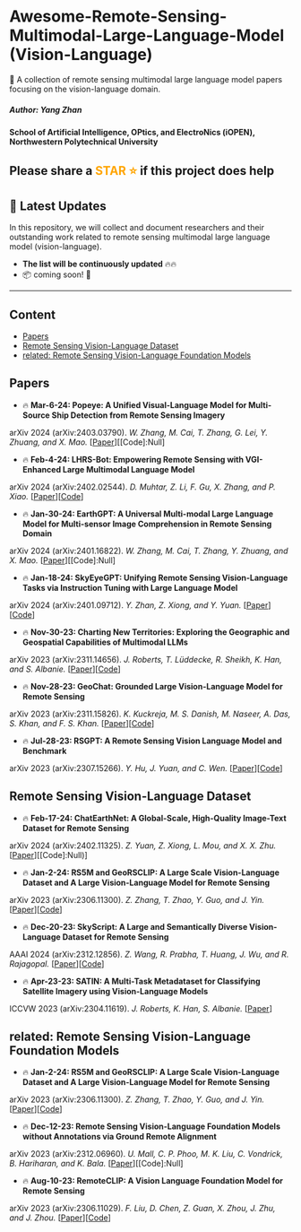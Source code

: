 # Awesome-Remote-Sensing-Multimodal-Large-Language-Model (Vision-Language)


📢 A collection of remote sensing multimodal large language model papers focusing on the vision-language domain.

##### Author: Yang Zhan
**School of Artificial Intelligence, OPtics, and ElectroNics (iOPEN), Northwestern Polytechnical University**
## Please share a <font color='orange'>STAR ⭐</font> if this project does help


## 📢 Latest Updates
In this repository, we will collect and document researchers and their outstanding work related to remote sensing multimodal large language model (vision-language).
- **The list will be continuously updated** 🔥🔥
- 📦 coming soon! 🚀
---



## Content
- [Papers](#papers)
- [Remote Sensing Vision-Language Dataset](#Remote-Sensing-Vision-Language-Dataset)
- [related: Remote Sensing Vision-Language Foundation Models](#related)


## Papers
- 🔥 **Mar-6-24: Popeye: A Unified Visual-Language Model for Multi-Source Ship Detection from Remote Sensing Imagery**

arXiv 2024 (arXiv:2403.03790). *W. Zhang, M. Cai, T. Zhang, G. Lei, Y. Zhuang, and X. Mao.* [[Paper](https://arxiv.org/abs/2403.03790)][[Code]:Null]

- 🔥 **Feb-4-24: LHRS-Bot: Empowering Remote Sensing with VGI-Enhanced Large Multimodal Language Model**

arXiv 2024 (arXiv:2402.02544). *D. Muhtar, Z. Li, F. Gu, X. Zhang, and P. Xiao.* [[Paper](https://arxiv.org/abs/2402.02544v2)][[Code](https://github.com/NJU-LHRS/LHRS-Bot)]

- 🔥 **Jan-30-24: EarthGPT: A Universal Multi-modal Large Language Model for Multi-sensor Image Comprehension in Remote Sensing Domain**

arXiv 2024 (arXiv:2401.16822). *W. Zhang, M. Cai, T. Zhang, Y. Zhuang, and X. Mao.* [[Paper](https://arxiv.org/abs/2401.16822)][[Code]:Null]

- 🔥 **Jan-18-24: SkyEyeGPT: Unifying Remote Sensing Vision-Language Tasks via Instruction Tuning with Large Language Model**

arXiv 2024 (arXiv:2401.09712). *Y. Zhan, Z. Xiong, and Y. Yuan.* [[Paper](https://arxiv.org/abs/2401.09712)][[Code](https://github.com/ZhanYang-nwpu/SkyEyeGPT)]

- 🔥 **Nov-30-23: Charting New Territories: Exploring the Geographic and Geospatial Capabilities of Multimodal LLMs**

arXiv 2023 (arXiv:2311.14656). *J. Roberts, T. Lüddecke, R. Sheikh, K. Han, and S. Albanie.* [[Paper](https://arxiv.org/abs/2311.14656)][[Code](https://github.com/jonathan-roberts1/charting-new-territories)]

- 🔥 **Nov-28-23: GeoChat: Grounded Large Vision-Language Model for Remote Sensing**

arXiv 2023 (arXiv:2311.15826). *K. Kuckreja, M. S. Danish, M. Naseer, A. Das, S. Khan, and F. S. Khan.* [[Paper](http://arxiv.org/abs/2311.15826)][[Code](https://github.com/mbzuai-oryx/geochat)]

- 🔥 **Jul-28-23: RSGPT: A Remote Sensing Vision Language Model and Benchmark** 

arXiv 2023 (arXiv:2307.15266). *Y. Hu, J. Yuan, and C. Wen.* [[Paper](https://arxiv.org/abs/2307.15266)][[Code](https://github.com/Lavender105/RSGPT)]

## Remote Sensing Vision-Language Dataset
- 🔥 **Feb-17-24: ChatEarthNet: A Global-Scale, High-Quality Image-Text Dataset for Remote Sensing**

arXiv 2024 (arXiv:2402.11325). *Z. Yuan, Z. Xiong, L. Mou, and X. X. Zhu.* [[Paper](https://arxiv.org/abs/2402.11325)][[Code]:Null)]

- 🔥 **Jan-2-24: RS5M and GeoRSCLIP: A Large Scale Vision-Language Dataset and A Large Vision-Language Model for Remote Sensing**

arXiv 2023 (arXiv:2306.11300). *Z. Zhang, T. Zhao, Y. Guo, and J. Yin.* [[Paper](https://arxiv.org/abs/2306.11300)][[Code](https://github.com/om-ai-lab/RS5M)]

- 🔥 **Dec-20-23: SkyScript: A Large and Semantically Diverse Vision-Language Dataset for Remote Sensing**

AAAI 2024 (arXiv:2312.12856). *Z. Wang, R. Prabha, T. Huang, J. Wu, and R. Rajagopal.* [[Paper](http://arxiv.org/abs/2312.12856)][[Code](https://github.com/wangzhecheng/SkyScript)]

- 🔥 **Apr-23-23: SATIN: A Multi-Task Metadataset for Classifying Satellite Imagery using Vision-Language Models**

ICCVW 2023 (arXiv:2304.11619). *J. Roberts, K. Han, S. Albanie.* [[Paper](https://arxiv.org/abs/2304.11619)]

## related: Remote Sensing Vision-Language Foundation Models
- 🔥 **Jan-2-24: RS5M and GeoRSCLIP: A Large Scale Vision-Language Dataset and A Large Vision-Language Model for Remote Sensing**

arXiv 2023 (arXiv:2306.11300). *Z. Zhang, T. Zhao, Y. Guo, and J. Yin.* [[Paper](https://arxiv.org/abs/2306.11300)][[Code](https://github.com/om-ai-lab/RS5M)]

- 🔥 **Dec-12-23: Remote Sensing Vision-Language Foundation Models without Annotations via Ground Remote Alignment**

arXiv 2023 (arXiv:2312.06960). *U. Mall, C. P. Phoo, M. K. Liu, C. Vondrick, B. Hariharan, and K. Bala.* [[Paper](http://arxiv.org/abs/2312.06960)][[Code]:Null]

- 🔥 **Aug-10-23: RemoteCLIP: A Vision Language Foundation Model for Remote Sensing**

arXiv 2023 (arXiv:2306.11029). *F. Liu, D. Chen, Z. Guan, X. Zhou, J. Zhu, and J. Zhou.* [[Paper](https://arxiv.org/abs/2306.11029)][[Code](https://github.com/ChenDelong1999/RemoteCLIP)]




